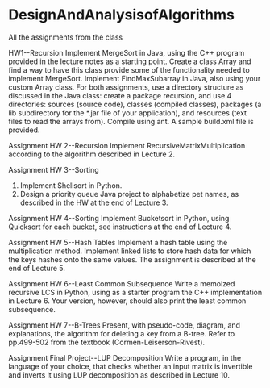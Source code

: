 # DesignAndAnalysisofAlgorithms
All the assignments from the class


HW1--Recursion
Implement MergeSort in Java, using the C++ program provided in the lecture notes as a starting point. Create a class Array and find a way to have this class provide some of the functionality needed to implement MergeSort.
Implement FindMaxSubarray in Java, also using your custom Array class.
For both assignments, use a directory structure as discussed in the Java class: create a package recursion, and use 4 directories: sources (source code), classes (compiled classes), packages (a lib subdirectory for the *.jar file of your application), and resources (text files to read the arrays from). Compile using ant. A sample build.xml file is provided.

Assignment
HW 2--Recursion
Implement RecursiveMatrixMultiplication according to the algorithm described in Lecture 2.

Assignment
HW 3--Sorting
1. Implement Shellsort in Python.
2. Design a priority queue Java project to alphabetize pet names, as described in the HW at the end of Lecture 3.

Assignment
HW 4--Sorting
Implement Bucketsort in Python, using Quicksort for each bucket, see instructions at the end of Lecture 4.

Assignment
HW 5--Hash Tables
Implement a hash table using the multiplication method. Implement linked lists to store hash data for which the keys hashes onto the same values. The assignment is described at the end of Lecture 5.

Assignment
HW 6--Least Common Subsequence
Write a memoized recursive LCS in Python, using as a starter program the C++ implementation in Lecture 6. Your version, however, should also print the least common subsequence.

Assignment
HW 7--B-Trees
Present, with pseudo-code, diagram, and explanations, the algorithm for deleting a key from a B-tree. Refer to pp.499-502 from the textbook (Cormen-Leiserson-Rivest).

Assignment
Final Project--LUP Decomposition
Write a program, in the language of your choice, that checks whether an input matrix is invertible and inverts it using LUP decomposition as described in Lecture 10.
